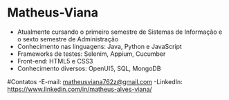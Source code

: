 # Matheus-Viana
- Atualmente cursando o primeiro semestre de Sistemas de Informação e o sexto semestre de Administração
- Conhecimento nas linguagens: Java, Python e JavaScript
- Frameworks de testes: Selenim, Appium, Cucumber
- Front-end: HTML5 e CSS3
- Conhecimento diversos: OpenUI5, SQL, MongoDB


#Contatos
-E-mail: matheusviana762z@gmail.com
-LinkedIn: https://www.linkedin.com/in/matheus-alves-viana/
